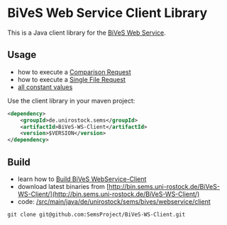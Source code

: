 BiVeS Web Service Client Library
=================================

This is a Java client library for the [BiVeS Web Service](http://sems.uni-rostock.de/trac/bivesws/wiki).

Usage 
------

* how to execute a [Comparison Request](ComparisonRequest)
* how to execute a [Single File Request](SingleFileRequest)
* [all constant values](http://jdoc.sems.uni-rostock.de/bives//WsClient/constant-values.html)

Use the client library in your maven project:

```xml
<dependency>
    <groupId>de.unirostock.sems</groupId>
    <artifactId>BiVeS-WS-Client</artifactId>
    <version>$VERSION</version>
</dependency>
```

Build 
------

* learn how to [Build BiVeS WebService-Client](BuildBivesWebServiceClient)
* download latest binaries from [http://bin.sems.uni-rostock.de/BiVeS-WS-Client/](http://bin.sems.uni-rostock.de/BiVeS-WS-Client/)
* code: [/src/main/java/de/unirostock/sems/bives/webservice/client](https://github.com/SemsProject/BiVeS-WS-Client/tree/master/src/main/java/de/unirostock/sems/bives/webservice/client)

```
git clone git@github.com:SemsProject/BiVeS-WS-Client.git
```
